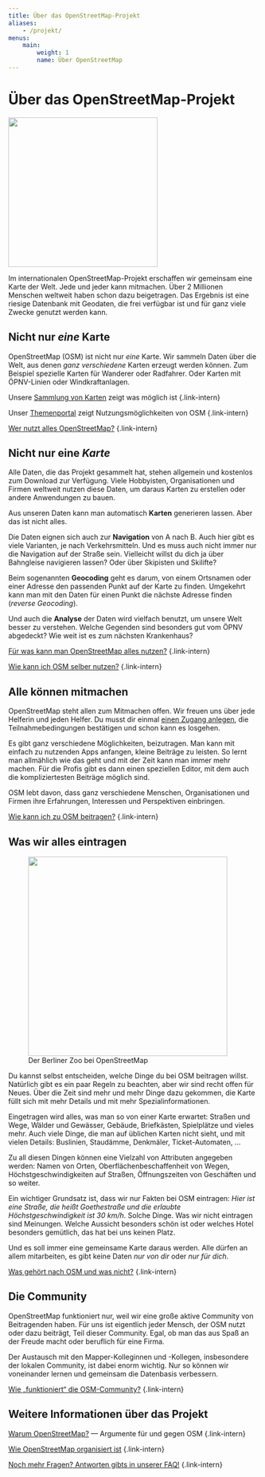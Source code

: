 ```yaml
---
title: Über das OpenStreetMap-Projekt
aliases:
    - /projekt/
menus:
    main:
        weight: 1
        name: Über OpenStreetMap
---
```


# Über das OpenStreetMap-Projekt

<a class="float-right" href="/karte/" alt="Karte anzeigen" title="Karte anzeigen"><img class="with-border" src="karte-de.webp" width="300"/></a>

Im internationalen OpenStreetMap-Projekt erschaffen wir gemeinsam eine Karte
der Welt. Jede und jeder kann mitmachen. Über 2 Millionen Menschen weltweit
haben schon dazu beigetragen. Das Ergebnis ist eine riesige Datenbank mit
Geodaten, die frei verfügbar ist und für ganz viele Zwecke genutzt werden kann.

## Nicht nur *eine* Karte

OpenStreetMap (OSM) ist nicht nur *eine* Karte. Wir sammeln Daten über die Welt,
aus denen *ganz verschiedene* Karten erzeugt werden können. Zum Beispiel
spezielle Karten für Wanderer oder Radfahrer. Oder Karten mit ÖPNV-Linien oder
Windkraftanlagen.

Unsere [Sammlung von Karten](/osm/karten/) zeigt was möglich ist
{.link-intern}

Unser [Themenportal](/themen/) zeigt Nutzungsmöglichkeiten von OSM
{.link-intern}

[Wer nutzt alles OpenStreetMap?](/osm/wer-nutzt-osm/)
{.link-intern}

## Nicht nur eine *Karte*

Alle Daten, die das Projekt gesammelt hat, stehen allgemein und kostenlos zum
Download zur Verfügung. Viele Hobbyisten, Organisationen und Firmen weltweit
nutzen diese Daten, um daraus Karten zu erstellen oder andere Anwendungen zu
bauen.

Aus unseren Daten kann man automatisch **Karten** generieren lassen. Aber das
ist nicht alles.

Die Daten eignen sich auch zur **Navigation** von A nach B. Auch hier gibt es
viele Varianten, je nach Verkehrsmitteln. Und es muss auch nicht immer nur die
Navigation auf der Straße sein. Vielleicht willst du dich ja über Bahngleise
navigieren lassen? Oder über Skipisten und Skilifte?

Beim sogenannten **Geocoding** geht es darum, von einem Ortsnamen oder einer
Adresse den passenden Punkt auf der Karte zu finden. Umgekehrt kann man mit den
Daten für einen Punkt die nächste Adresse finden (*reverse Geocoding*).

Und auch die **Analyse** der Daten wird vielfach benutzt, um unsere Welt
besser zu verstehen. Welche Gegenden sind besonders gut vom ÖPNV abgedeckt?
Wie weit ist es zum nächsten Krankenhaus?

[Für was kann man OpenStreetMap alles nutzen?](/osm/osm-für-was/)
{.link-intern}

[Wie kann ich OSM selber nutzen?](/nutzen/)
{.link-intern}

## Alle können mitmachen

OpenStreetMap steht allen zum Mitmachen offen. Wir freuen uns über jede
Helferin und jeden Helfer. Du musst dir einmal [einen Zugang
anlegen](/beitragen/osm-zugang/), die Teilnahmebedingungen bestätigen und schon
kann es losgehen.

Es gibt ganz verschiedene Möglichkeiten, beizutragen. Man kann mit einfach zu
nutzenden Apps anfangen, kleine Beiträge zu leisten. So lernt man allmählich
wie das geht und mit der Zeit kann man immer mehr machen. Für die Profis
gibt es dann einen speziellen Editor, mit dem auch die kompliziertesten
Beiträge möglich sind.

OSM lebt davon, dass ganz verschiedene Menschen, Organisationen und Firmen ihre
Erfahrungen, Interessen und Perspektiven einbringen.

[Wie kann ich zu OSM beitragen?](/beitragen/)
{.link-intern}

## Was wir alles eintragen

<figure class="float-right">
<a href="https://www.openstreetmap.org/#map=17/52.507755/13.337359"><img src="berlin-zoo.jpg" width="400"/></a>
<figcaption>Der Berliner Zoo bei OpenStreetMap</figcaption>
</figure>

Du kannst selbst entscheiden, welche Dinge du bei OSM beitragen willst.
Natürlich gibt es ein paar Regeln zu beachten, aber wir sind recht offen für
Neues. Über die Zeit sind mehr und mehr Dinge dazu gekommen, die Karte füllt
sich mit mehr Details und mit mehr Spezialinformationen.

Eingetragen wird alles, was man so von einer Karte erwartet: Straßen und Wege,
Wälder und Gewässer, Gebäude, Briefkästen, Spielplätze und vieles mehr. Auch
viele Dinge, die man auf üblichen Karten nicht sieht, und mit vielen Details:
Buslinien, Staudämme, Denkmäler, Ticket-Automaten, ...

Zu all diesen Dingen können eine Vielzahl von Attributen angegeben werden:
Namen von Orten, Oberflächenbeschaffenheit von Wegen, Höchstgeschwindigkeiten
auf Straßen, Öffnungszeiten von Geschäften und so weiter.

Ein wichtiger Grundsatz ist, dass wir nur Fakten bei OSM eintragen: _Hier ist
eine Straße, die heißt Goethestraße und die erlaubte Höchstgeschwindigkeit ist
30 km/h_. Solche Dinge. Was wir nicht eintragen sind Meinungen. Welche Aussicht
besonders schön ist oder welches Hotel besonders gemütlich, das hat bei uns
keinen Platz.

Und es soll immer eine gemeinsame Karte daraus werden. Alle dürfen an allem
mitarbeiten, es gibt keine Daten _nur von dir_ oder _nur für dich_.

[Was gehört nach OSM und was nicht?](/osm/was-gehört-nach-osm/)
{.link-intern}

## Die Community

OpenStreetMap funktioniert nur, weil wir eine große aktive Community von
Beitragenden haben. Für uns ist eigentlich jeder Mensch, der OSM nutzt
oder dazu beiträgt, Teil dieser Community. Egal, ob man das aus Spaß an der
Freude macht oder beruflich für eine Firma.

Der Austausch mit den Mapper-Kolleginnen und -Kollegen, insbesondere der 
lokalen Community, ist dabei enorm wichtig. Nur so können wir voneinander
lernen und gemeinsam die Datenbasis verbessern.

[Wie „funktioniert“ die OSM-Community?](/community/)
{.link-intern}

## Weitere Informationen über das Projekt

[Warum OpenStreetMap?](/osm/warum-openstreetmap/) &mdash; Argumente für und
gegen OSM
{.link-intern}

[Wie OpenStreetMap organisiert ist](/osm/organisation/)
{.link-intern}

[Noch mehr Fragen? Antworten gibts in unserer FAQ!](/faq/)
{.link-intern}


